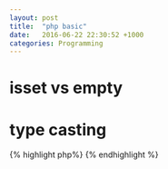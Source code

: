 ```yaml
---
layout: post
title:  "php basic"
date:   2016-06-22 22:30:52 +1000
categories: Programming
---
```


isset vs empty
==================

type casting
============
{% highlight php%}
{% endhighlight %}

